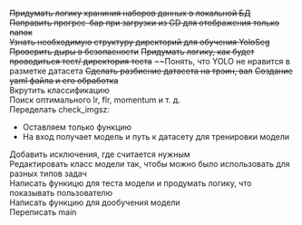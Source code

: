 ~~Придумать логику храниния наборов данных в локальной БД~~  
~~Поправить прогрес-бар при загрузки из GD для отображения только папок~~  
~~Узнать необходимую структуру директорий для обучения YoloSeg~~
~~Проверить дыры в безопасности~~
~~Придумать логику, как будет проводиться тест/ директория теста~~
~~Понять, что YOLO не нравится в разметке датасета
~~Сделать разбиение датасета на трэин, вал~~
~~Создание yaml файла и его обработка~~  
Вкрутить классификацию  
Поиск оптимального lr, flr, momentum и т. д.  
Переделать check_imgsz:  
-  Оставляем только функцию
- На вход получает модель и путь к датасету для тренировки модели 

Добавить исключения, где считается нужным  
Редактировать класс модели так, чтобы можно было использовать для разных типов задач  
Написать функицю для теста модели и продумать логику, что показывать пользователю  
Написать функцию для дообучения модели  
Переписать main